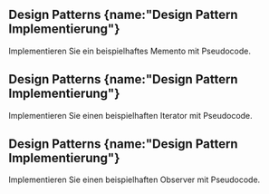 ## Design Patterns {name:"Design Pattern Implementierung"}
<p>Implementieren Sie ein beispielhaftes Memento mit Pseudocode.</p>

## Design Patterns {name:"Design Pattern Implementierung"}
<p>Implementieren Sie einen beispielhaften Iterator mit Pseudocode.</p>

## Design Patterns {name:"Design Pattern Implementierung"}
<p>Implementieren Sie einen beispielhaften Observer mit Pseudocode.</p>